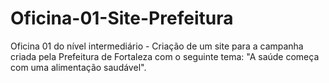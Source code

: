 # Oficina-01-Site-Prefeitura
Oficina 01 do nível intermediário - Criação de um site para a campanha criada pela Prefeitura de Fortaleza com o seguinte tema: "A saúde começa com uma alimentação saudável".
